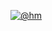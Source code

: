 [![@hm](https://holopin.io/api/user/board?user=datawillbehere)](https://holopin.io/@datawillbehere)
